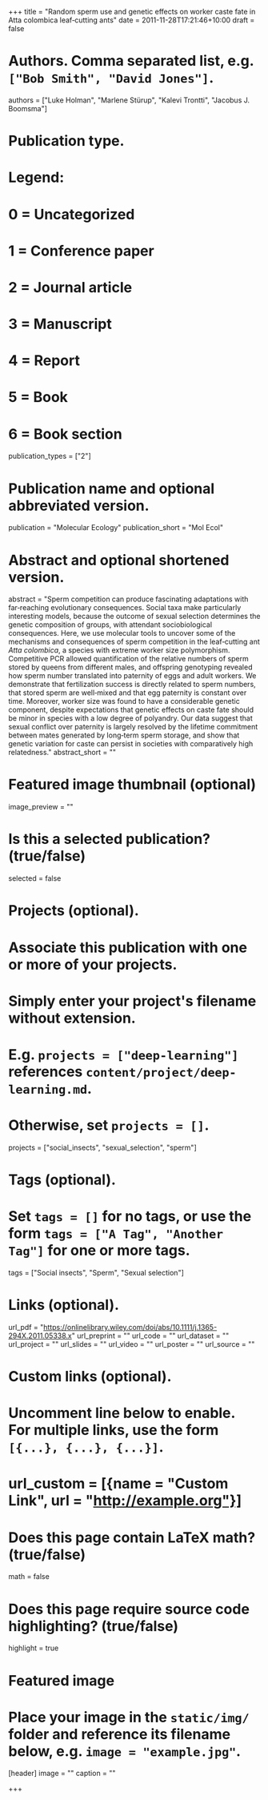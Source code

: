 +++
title = "Random sperm use and genetic effects on worker caste fate in Atta colombica leaf‐cutting ants"
date = 2011-11-28T17:21:46+10:00
draft = false

# Authors. Comma separated list, e.g. `["Bob Smith", "David Jones"]`.
authors = ["Luke Holman", "Marlene Stürup", "Kalevi Trontti", "Jacobus J. Boomsma"]

# Publication type.
# Legend:
# 0 = Uncategorized
# 1 = Conference paper
# 2 = Journal article
# 3 = Manuscript
# 4 = Report
# 5 = Book
# 6 = Book section
publication_types = ["2"]

# Publication name and optional abbreviated version.
publication = "Molecular Ecology"
publication_short = "Mol Ecol"

# Abstract and optional shortened version.
abstract = "Sperm competition can produce fascinating adaptations with far‐reaching evolutionary consequences. Social taxa make particularly interesting models, because the outcome of sexual selection determines the genetic composition of groups, with attendant sociobiological consequences. Here, we use molecular tools to uncover some of the mechanisms and consequences of sperm competition in the leaf‐cutting ant _Atta colombica_, a species with extreme worker size polymorphism. Competitive PCR allowed quantification of the relative numbers of sperm stored by queens from different males, and offspring genotyping revealed how sperm number translated into paternity of eggs and adult workers. We demonstrate that fertilization success is directly related to sperm numbers, that stored sperm are well‐mixed and that egg paternity is constant over time. Moreover, worker size was found to have a considerable genetic component, despite expectations that genetic effects on caste fate should be minor in species with a low degree of polyandry. Our data suggest that sexual conflict over paternity is largely resolved by the lifetime commitment between mates generated by long‐term sperm storage, and show that genetic variation for caste can persist in societies with comparatively high relatedness."
abstract_short = ""

# Featured image thumbnail (optional)
image_preview = ""

# Is this a selected publication? (true/false)
selected = false

# Projects (optional).
#   Associate this publication with one or more of your projects.
#   Simply enter your project's filename without extension.
#   E.g. `projects = ["deep-learning"]` references `content/project/deep-learning.md`.
#   Otherwise, set `projects = []`.
projects = ["social_insects", "sexual_selection", "sperm"]

# Tags (optional).
#   Set `tags = []` for no tags, or use the form `tags = ["A Tag", "Another Tag"]` for one or more tags.
tags = ["Social insects", "Sperm", "Sexual selection"]

# Links (optional).
url_pdf = "https://onlinelibrary.wiley.com/doi/abs/10.1111/j.1365-294X.2011.05338.x"
url_preprint = ""
url_code = ""
url_dataset = ""
url_project = ""
url_slides = ""
url_video = ""
url_poster = ""
url_source = ""

# Custom links (optional).
#   Uncomment line below to enable. For multiple links, use the form `[{...}, {...}, {...}]`.
# url_custom = [{name = "Custom Link", url = "http://example.org"}]

# Does this page contain LaTeX math? (true/false)
math = false

# Does this page require source code highlighting? (true/false)
highlight = true

# Featured image
# Place your image in the `static/img/` folder and reference its filename below, e.g. `image = "example.jpg"`.
[header]
image = ""
caption = ""

+++
